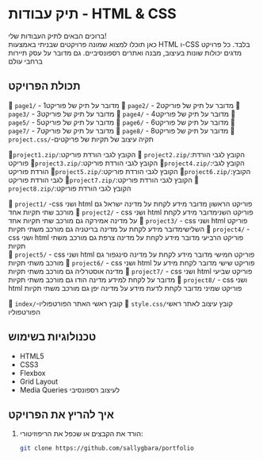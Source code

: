 # תיק עבודות - HTML & CSS

ברוכים הבאים לתיק העבודות שלי!  
כאן תוכלו למצוא שמונה פרויקטים שבניתי באמצעות HTML ו-CSS בלבד. כל פרויקט מדגים יכולות שונות בעיצוב, מבנה ואתרים רספונסיביים.
גם מדובר על עסק תיירות ברחבי עולם


## תכולת הפרויקט



📁 `page1/` - 1מדובר על תיק של פוריקט 
📁 `page2/` - 2מדובר על תיק של פוריקט 
📁 `page3/` - 3מדובר על תיק של פוריקט 
📁 `page4/` - 4מדובר על תיק של פוריקט 
📁 `page5/` - 5מדובר על תיק של פוריקט 
📁 `page6/` - 6מדובר על תיק של פוריקט 
📁 `page7/` - 7מדובר על תיק של פוריקט 
📁 `page8/` - 8מדובר על תיק של פוריקט 
📁`project.css/`-תקיה עיצוב של תקיות של פריקטים 


📁`project1.zip/`:הקובץ לגבי הורדת פוריקט
📁 `project2.zip/`:הקובץ לגבי הורדת פוריקט
📁`project3.zip/`:הקובץ לגבי הורדת פוריקט
📁`project4.zip/`:הקובץ לגבי הורדת פוריקט
📁`project5.zip/`:הקובץ לגבי הורדת פוריקט
📁`project6.zip/`:הקובץ לגבי הורדת פוריקט
📁`project7.zip/`:הקובץ לגבי הורדת פוריקט
📁`project8.zip/`:הקובץ לגבי הורדת פוריקט


📁 `project1/` -css ושני html פוריקט הראשון מדובר מידע  לקחת על מדינה ישראל גם מורכב שתי תקיות אחד
📁 `project2/` -   css ושני html פוריקט השנימדובר מידע לקחת על מדינה אמירקה גם מורכב שתי תקיות אחד 
📁 `project3/` -   css ושני html פוריקט השלישימדובר מידע לקחת על מדינה בריטניה גם מורכב משתי תקיות 
📁 `project4/` -  css ושני html  פוריקט הרביעי מדובר מידע לקחת על מדינה צרפת גם מורכב משתי תקיות  
📁 `project5/` - css ושני html פוריקט חמישי מדובר  מידע  לקחת על מדינה סינגפור גם מורכב משתי תקיות 
📁 `project6/` -  css ושני html פוריקט שישי מדובר לקחת  מידע על מדינה אוסטרליה גם מורכב משתי תקיות 
📁 `project7/` - css ושני html פוריקט שביעי מדובר על לקחת למידע מדינה הודו גם מורכב משתי תקיות 
📁 `project8/` -  css ושני html פוריקט שמיני מדובר  לקחת לדעת מידע על מדינה יפן גם מורכב משתי תקיות 



📁 `index/`-קובץ ראשי האתר הפורטפוליו
📁 `style.css/`קובץ עיצוב לאתר ראשי הפורטפוליו


## טכנולוגיות בשימוש

- HTML5
- CSS3
- Flexbox
- Grid Layout
- Media Queries לעיצוב רספונסיבי

## איך להריץ את הפרויקט

1. הורד את הקבצים או שכפל את הריפוזיטורי:
   ```bash
   git clone https://github.com/sallygbara/portfolio
